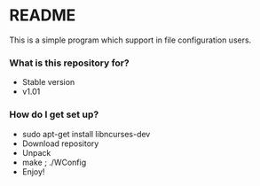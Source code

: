 # README #

This is a simple program which support in file configuration users.  

### What is this repository for? ###

* Stable version
* v1.01

### How do I get set up? ###

* sudo apt-get install libncurses-dev
* Download repository
* Unpack
* make ; ./WConfig
* Enjoy!
